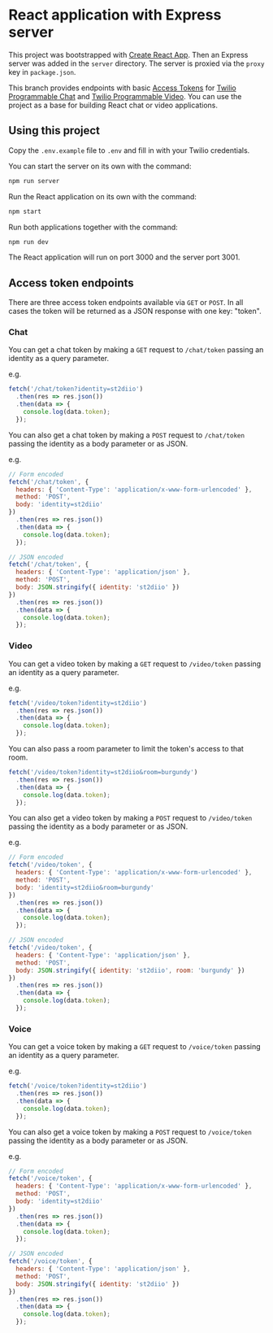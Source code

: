 # React application with Express server

This project was bootstrapped with [Create React App](https://github.com/facebookincubator/create-react-app). Then an Express server was added in the `server` directory. The server is proxied via the `proxy` key in `package.json`.

This branch provides endpoints with basic [Access Tokens](https://www.twilio.com/docs/iam/access-tokens) for [Twilio Programmable Chat](https://www.twilio.com/docs/chat) and [Twilio Programmable Video](https://www.twilio.com/docs/video). You can use the project as a base for building React chat or video applications.

## Using this project

Copy the `.env.example` file to `.env` and fill in with your Twilio credentials.

You can start the server on its own with the command:

```bash
npm run server
```

Run the React application on its own with the command:

```bash
npm start
```

Run both applications together with the command:

```bash
npm run dev
```

The React application will run on port 3000 and the server port 3001.

## Access token endpoints

There are three access token endpoints available via `GET` or `POST`. In all cases the token will be returned as a JSON response with one key: "token".

### Chat

You can get a chat token by making a `GET` request to `/chat/token` passing an identity as a query parameter.

e.g.

```javascript
fetch('/chat/token?identity=st2diio')
  .then(res => res.json())
  .then(data => {
    console.log(data.token);
  });
```

You can also get a chat token by making a `POST` request to `/chat/token` passing the identity as a body parameter or as JSON.

e.g.

```javascript
// Form encoded
fetch('/chat/token', {
  headers: { 'Content-Type': 'application/x-www-form-urlencoded' },
  method: 'POST',
  body: 'identity=st2diio'
})
  .then(res => res.json())
  .then(data => {
    console.log(data.token);
  });
```

```javascript
// JSON encoded
fetch('/chat/token', {
  headers: { 'Content-Type': 'application/json' },
  method: 'POST',
  body: JSON.stringify({ identity: 'st2diio' })
})
  .then(res => res.json())
  .then(data => {
    console.log(data.token);
  });
```

### Video

You can get a video token by making a `GET` request to `/video/token` passing an identity as a query parameter.

e.g.

```javascript
fetch('/video/token?identity=st2diio')
  .then(res => res.json())
  .then(data => {
    console.log(data.token);
  });
```

You can also pass a room parameter to limit the token's access to that room.

```javascript
fetch('/video/token?identity=st2diio&room=burgundy')
  .then(res => res.json())
  .then(data => {
    console.log(data.token);
  });
```

You can also get a video token by making a `POST` request to `/video/token` passing the identity as a body parameter or as JSON.

e.g.

```javascript
// Form encoded
fetch('/video/token', {
  headers: { 'Content-Type': 'application/x-www-form-urlencoded' },
  method: 'POST',
  body: 'identity=st2diio&room=burgundy'
})
  .then(res => res.json())
  .then(data => {
    console.log(data.token);
  });
```

```javascript
// JSON encoded
fetch('/video/token', {
  headers: { 'Content-Type': 'application/json' },
  method: 'POST',
  body: JSON.stringify({ identity: 'st2diio', room: 'burgundy' })
})
  .then(res => res.json())
  .then(data => {
    console.log(data.token);
  });
```

### Voice

You can get a voice token by making a `GET` request to `/voice/token` passing an identity as a query parameter.

e.g.

```javascript
fetch('/voice/token?identity=st2diio')
  .then(res => res.json())
  .then(data => {
    console.log(data.token);
  });
```

You can also get a voice token by making a `POST` request to `/voice/token` passing the identity as a body parameter or as JSON.

e.g.

```javascript
// Form encoded
fetch('/voice/token', {
  headers: { 'Content-Type': 'application/x-www-form-urlencoded' },
  method: 'POST',
  body: 'identity=st2diio'
})
  .then(res => res.json())
  .then(data => {
    console.log(data.token);
  });
```

```javascript
// JSON encoded
fetch('/voice/token', {
  headers: { 'Content-Type': 'application/json' },
  method: 'POST',
  body: JSON.stringify({ identity: 'st2diio' })
})
  .then(res => res.json())
  .then(data => {
    console.log(data.token);
  });
```
